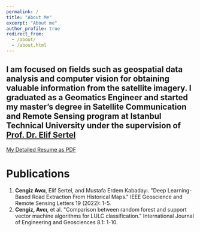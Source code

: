 ```yaml
---
permalink: /
title: "About Me"
excerpt: "About me"
author_profile: true
redirect_from: 
  - /about/
  - /about.html
---
```


I am focused on fields such as geospatial data analysis and computer vision for obtaining valuable information from the satellite
imagery. 
I graduated as a Geomatics Engineer and started my master’s degree in Satellite Communication and Remote Sensing
program at Istanbul Technical University under the supervision of [Prof. Dr. Elif Sertel](https://web.itu.edu.tr/~sertele/)
---
[My Detailed Resume as PDF](https://drive.google.com/file/d/1sMdRKHw9M1luluKzgTtbrjiIeRNUbweY/view) 



Publications
======
1) **Cengiz Avcı**, Elif Sertel, and Mustafa Erdem Kabadayı. "Deep Learning-Based Road Extraction From Historical Maps." IEEE Geoscience and Remote Sensing Letters 19 (2022): 1-5.
2) **Cengiz, Avcı**, et al. "Comparison between random forest and support vector machine algorithms for LULC classification." International Journal of Engineering and Geosciences 8.1: 1-10. 
